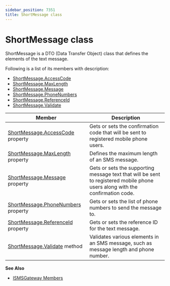 ```yaml
---
sidebar_position: 7351
title: ShortMessage class
---
```


# ShortMessage class

ShortMessage is a DTO (Data Transfer Object) class that defines the elements of the text message.

Following is a list of its members with description:

* [ShortMessage.AccessCode](AccessCode "ShortMessage.AccessCode")
* [ShortMessage.MaxLength](MaxLength "ShortMessage.MaxLength")
* [ShortMessage.Message](Message "ShortMessage.Message")
* [ShortMessage.PhoneNumbers](PhoneNumbers "ShortMessage.PhoneNumbers")
* [ShortMessage.ReferenceId](ReferenceId "ShortMessage.ReferenceId")
* [ShortMessage.Validate](Validate "ShortMessage.Validate")

| Member | Description |
| --- | --- |
| [ShortMessage.AccessCode](AccessCode "ShortMessage.AccessCode") property | Gets or sets the confirmation code that will be sent to registered mobile phone users. |
| [ShortMessage.MaxLength](MaxLength "ShortMessage.MaxLength") property | Defines the maximum length of an SMS message. |
| [ShortMessage.Message](Message "ShortMessage.Message") property | Gets or sets the supporting message text that will be sent to registered mobile phone users along with the confirmation code. |
| [ShortMessage.PhoneNumbers](PhoneNumbers "ShortMessage.PhoneNumbers") property | Gets or sets the list of phone numbers to send the message to. |
| [ShortMessage.ReferenceId](ReferenceId "ShortMessage.ReferenceId") property | Gets or sets the reference ID for the text message. |
| [ShortMessage.Validate](Validate "ShortMessage.Validate") method | Validates various elements in an SMS message, such as message length and phone number. |

**See Also**

* [ISMSGateway Members](../Overview "ISMSGateway Members")